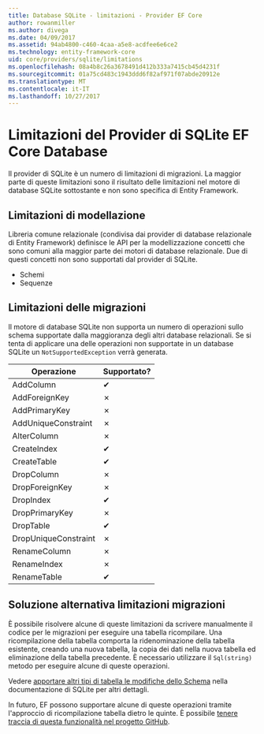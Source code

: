 ```yaml
---
title: Database SQLite - limitazioni - Provider EF Core
author: rowanmiller
ms.author: divega
ms.date: 04/09/2017
ms.assetid: 94ab4800-c460-4caa-a5e8-acdfee6e6ce2
ms.technology: entity-framework-core
uid: core/providers/sqlite/limitations
ms.openlocfilehash: 08a4b8c26a3678491d412b333a7415cb45d4231f
ms.sourcegitcommit: 01a75cd483c1943ddd6f82af971f07abde20912e
ms.translationtype: MT
ms.contentlocale: it-IT
ms.lasthandoff: 10/27/2017
---
```

# <a name="sqlite-ef-core-database-provider-limitations"></a>Limitazioni del Provider di SQLite EF Core Database

Il provider di SQLite è un numero di limitazioni di migrazioni. La maggior parte di queste limitazioni sono il risultato delle limitazioni nel motore di database SQLite sottostante e non sono specifica di Entity Framework.

## <a name="modeling-limitations"></a>Limitazioni di modellazione

Libreria comune relazionale (condivisa dai provider di database relazionale di Entity Framework) definisce le API per la modellizzazione concetti che sono comuni alla maggior parte dei motori di database relazionale. Due di questi concetti non sono supportati dal provider di SQLite.

* Schemi
* Sequenze

## <a name="migrations-limitations"></a>Limitazioni delle migrazioni

Il motore di database SQLite non supporta un numero di operazioni sullo schema supportate dalla maggioranza degli altri database relazionali. Se si tenta di applicare una delle operazioni non supportate in un database SQLite un `NotSupportedException` verrà generata.

| Operazione            | Supportato? |
| -------------------- | ---------- |
| AddColumn            | ✔          |
| AddForeignKey        | ✗          |
| AddPrimaryKey        | ✗          |
| AddUniqueConstraint  | ✗          |
| AlterColumn          | ✗          |
| CreateIndex          | ✔          |
| CreateTable          | ✔          |
| DropColumn           | ✗          |
| DropForeignKey       | ✗          |
| DropIndex            | ✔          |
| DropPrimaryKey       | ✗          |
| DropTable            | ✔          |
| DropUniqueConstraint | ✗          |
| RenameColumn         | ✗          |
| RenameIndex          | ✗          |
| RenameTable          | ✔          |

## <a name="migrations-limitations-workaround"></a>Soluzione alternativa limitazioni migrazioni

È possibile risolvere alcune di queste limitazioni da scrivere manualmente il codice per le migrazioni per eseguire una tabella ricompilare. Una ricompilazione della tabella comporta la ridenominazione della tabella esistente, creando una nuova tabella, la copia dei dati nella nuova tabella ed eliminazione della tabella precedente. È necessario utilizzare il `Sql(string)` metodo per eseguire alcune di queste operazioni.

Vedere [apportare altri tipi di tabella le modifiche dello Schema](http://sqlite.org/lang_altertable.html#otheralter) nella documentazione di SQLite per altri dettagli.

In futuro, EF possono supportare alcune di queste operazioni tramite l'approccio di ricompilazione tabella dietro le quinte. È possibile [tenere traccia di questa funzionalità nel progetto GitHub](https://github.com/aspnet/EntityFramework/issues/329).
